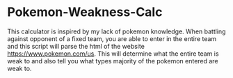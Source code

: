 # Pokemon-Weakness-Calc
This calculator is inspired by my lack of pokemon knowledge. When battling against opponent of a fixed team, you are able to enter in the entire team and this script will parse the html of the website https://www.pokemon.com/us. This will determine what the entire team is weak to and also tell you what types majority of the pokemon entered are weak to. 
